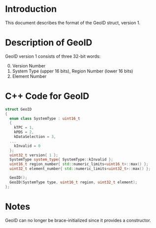 # Introduction

This document describes the format of the GeoID struct, version 1.

# Description of GeoID

GeoID version 1 consists of three 32-bit words:

0. Version Number
1. System Type (upper 16 bits), Region Number (lower 16 bits)
2. Element Number

# C++ Code for GeoID

```CPP
struct GeoID
{
  enum class SystemType : uint16_t
  {
    kTPC = 1,
    kPDS = 2,
    kDataSelection = 3,
  ...
    kInvalid = 0
  };
  uint32_t version{ 1 };
  SystemType system_type{ SystemType::kInvalid };
  uint16_t region_number{ std::numeric_limits<uint16_t>::max() };
  uint32_t element_number{ std::numeric_limits<uint32_t>::max() };

  GeoID();
  GeoID(SystemType type, uint16_t region, uint32_t element);
};
```

# Notes

GeoID can no longer be brace-initialized since it provides a constructor.